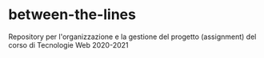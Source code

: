 # between-the-lines
Repository per l'organizzazione e la gestione del progetto (assignment) del corso di Tecnologie Web 2020-2021
